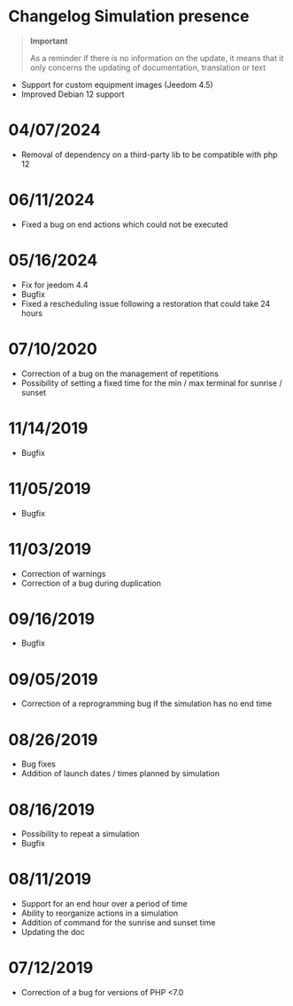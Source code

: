 # Changelog Simulation presence

>**Important**
>
>As a reminder if there is no information on the update, it means that it only concerns the updating of documentation, translation or text

- Support for custom equipment images (Jeedom 4.5)
- Improved Debian 12 support

# 04/07/2024

- Removal of dependency on a third-party lib to be compatible with php 12

# 06/11/2024

- Fixed a bug on end actions which could not be executed

# 05/16/2024

- Fix for jeedom 4.4
- Bugfix
- Fixed a rescheduling issue following a restoration that could take 24 hours

# 07/10/2020

- Correction of a bug on the management of repetitions
- Possibility of setting a fixed time for the min / max terminal for sunrise / sunset

# 11/14/2019

- Bugfix

# 11/05/2019

- Bugfix

# 11/03/2019

- Correction of warnings
- Correction of a bug during duplication

# 09/16/2019

- Bugfix

# 09/05/2019

- Correction of a reprogramming bug if the simulation has no end time

# 08/26/2019

- Bug fixes
- Addition of launch dates / times planned by simulation

# 08/16/2019

- Possibility to repeat a simulation
- Bugfix

# 08/11/2019

- Support for an end hour over a period of time
- Ability to reorganize actions in a simulation
- Addition of command for the sunrise and sunset time
- Updating the doc

# 07/12/2019

- Correction of a bug for versions of PHP <7.0
